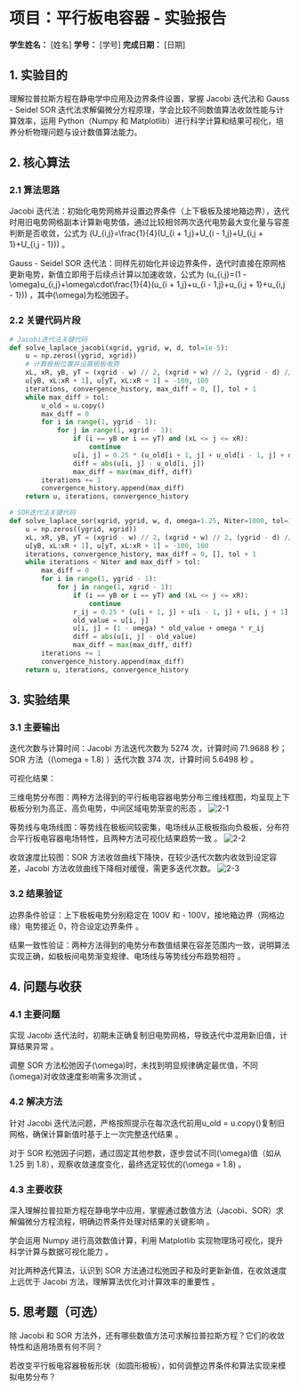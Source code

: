 # 项目：平行板电容器 - 实验报告

**学生姓名：** [姓名] **学号：** [学号] **完成日期：** [日期]

## 1. 实验目的
理解拉普拉斯方程在静电学中应用及边界条件设置，掌握 Jacobi 迭代法和 Gauss - Seidel SOR 迭代法求解偏微分方程原理，学会比较不同数值算法收敛性能与计算效率，运用 Python（Numpy 和 Matplotlib）进行科学计算和结果可视化，培养分析物理问题与设计数值算法能力。

## 2. 核心算法
### 2.1 算法思路

Jacobi 迭代法：初始化电势网格并设置边界条件（上下极板及接地箱边界），迭代时用旧电势网格副本计算新电势值，通过比较相邻两次迭代电势最大变化量与容差判断是否收敛，公式为 \(U_{i,j}=\frac{1}{4}(U_{i + 1,j}+U_{i - 1,j}+U_{i,j + 1}+U_{i,j - 1})\) 。

Gauss - Seidel SOR 迭代法：同样先初始化并设边界条件，迭代时直接在原网格更新电势，新值立即用于后续点计算以加速收敛，公式为 \(u_{i,j}=(1 - \omega)u_{i,j}+\omega\cdot\frac{1}{4}(u_{i + 1,j}+u_{i - 1,j}+u_{i,j + 1}+u_{i,j - 1})\) ，其中\(\omega\)为松弛因子。

### 2.2 关键代码片段
```python
# Jacobi迭代法关键代码
def solve_laplace_jacobi(xgrid, ygrid, w, d, tol=1e-5):
    u = np.zeros((ygrid, xgrid))
    # 计算极板位置并设置极板电势
    xL, xR, yB, yT = (xgrid - w) // 2, (xgrid + w) // 2, (ygrid - d) // 2, (ygrid + d) // 2
    u[yB, xL:xR + 1], u[yT, xL:xR + 1] = -100, 100  
    iterations, convergence_history, max_diff = 0, [], tol + 1
    while max_diff > tol:
        u_old = u.copy()
        max_diff = 0
        for i in range(1, ygrid - 1):
            for j in range(1, xgrid - 1):
                if (i == yB or i == yT) and (xL <= j <= xR):
                    continue
                u[i, j] = 0.25 * (u_old[i + 1, j] + u_old[i - 1, j] + u_old[i, j + 1] + u_old[i, j - 1])
                diff = abs(u[i, j] - u_old[i, j])
                max_diff = max(max_diff, diff)
        iterations += 1
        convergence_history.append(max_diff)
    return u, iterations, convergence_history

# SOR迭代法关键代码
def solve_laplace_sor(xgrid, ygrid, w, d, omega=1.25, Niter=1000, tol=1e-5):
    u = np.zeros((ygrid, xgrid))
    xL, xR, yB, yT = (xgrid - w) // 2, (xgrid + w) // 2, (ygrid - d) // 2, (ygrid + d) // 2
    u[yB, xL:xR + 1], u[yT, xL:xR + 1] = -100, 100  
    iterations, convergence_history, max_diff = 0, [], tol + 1
    while iterations < Niter and max_diff > tol:
        max_diff = 0
        for i in range(1, ygrid - 1):
            for j in range(1, xgrid - 1):
                if (i == yB or i == yT) and (xL <= j <= xR):
                    continue
                r_ij = 0.25 * (u[i + 1, j] + u[i - 1, j] + u[i, j + 1] + u[i, j - 1])
                old_value = u[i, j]
                u[i, j] = (1 - omega) * old_value + omega * r_ij
                diff = abs(u[i, j] - old_value)
                max_diff = max(max_diff, diff)
        iterations += 1
        convergence_history.append(max_diff)
    return u, iterations, convergence_history
```

## 3. 实验结果

### 3.1 主要输出

迭代次数与计算时间：Jacobi 方法迭代次数为 5274 次，计算时间 71.9688 秒；SOR 方法（\(\omega = 1.8\) ）迭代次数 374 次，计算时间 5.6498 秒 。

可视化结果：

三维电势分布图：两种方法得到的平行板电容器电势分布三维线框图，均呈现上下极板分别为高正、高负电势，中间区域电势渐变的形态 。
![2-1](https://github.com/user-attachments/assets/4cb8d16c-f6c9-4b2a-8243-a0390e35e902)

等势线与电场线图：等势线在极板间较密集，电场线从正极板指向负极板，分布符合平行板电容器电场特性，且两种方法可视化结果趋势一致 。
![2-2](https://github.com/user-attachments/assets/dac1e79d-3349-494b-b805-23572905527a)

收敛速度比较图：SOR 方法收敛曲线下降快，在较少迭代次数内收敛到设定容差，Jacobi 方法收敛曲线下降相对缓慢，需更多迭代次数。
![2-3](https://github.com/user-attachments/assets/682270bc-d70d-4808-837d-1ca611e0d590)

### 3.2 结果验证

边界条件验证：上下极板电势分别稳定在 100V 和 - 100V，接地箱边界（网格边缘）电势接近 0，符合设定边界条件 。

结果一致性验证：两种方法得到的电势分布数值结果在容差范围内一致，说明算法实现正确，如极板间电势渐变规律、电场线与等势线分布趋势相符 。

## 4. 问题与收获

### 4.1 主要问题

实现 Jacobi 迭代法时，初期未正确复制旧电势网格，导致迭代中混用新旧值，计算结果异常 。

调整 SOR 方法松弛因子\(\omega\)时，未找到明显规律确定最优值，不同\(\omega\)对收敛速度影响需多次测试 。

### 4.2 解决方法

针对 Jacobi 迭代法问题，严格按照提示在每次迭代前用u_old = u.copy()复制旧网格，确保计算新值时基于上一次完整迭代结果 。

对于 SOR 松弛因子问题，通过固定其他参数，逐步尝试不同\(\omega\)值（如从 1.25 到 1.8），观察收敛速度变化，最终选定较优的\(\omega = 1.8\) 。

### 4.3 主要收获

深入理解拉普拉斯方程在静电学中应用，掌握通过数值方法（Jacobi、SOR）求解偏微分方程流程，明确边界条件处理对结果的关键影响 。

学会运用 Numpy 进行高效数值计算，利用 Matplotlib 实现物理场可视化，提升科学计算与数据可视化能力 。

对比两种迭代算法，认识到 SOR 方法通过松弛因子和及时更新新值，在收敛速度上远优于 Jacobi 方法，理解算法优化对计算效率的重要性 。

## 5. 思考题（可选）

除 Jacobi 和 SOR 方法外，还有哪些数值方法可求解拉普拉斯方程？它们的收敛特性和适用场景有何不同？

若改变平行板电容器极板形状（如圆形极板），如何调整边界条件和算法实现来模拟电势分布？
